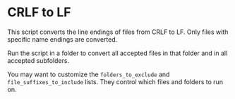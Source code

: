 # CRLF to LF

This script converts the line endings of files from CRLF to LF. Only files with specific name endings are converted.

Run the script in a folder to convert all accepted files in that folder and in all accepted subfolders.

You may want to customize the `folders_to_exclude` and `file_suffixes_to_include` lists. They control which files and folders to run on.
